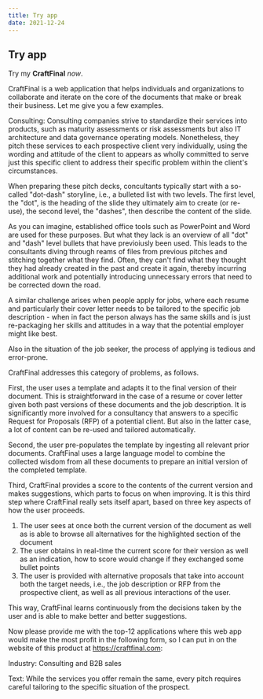 ```yaml
---
title: Try app
date: 2021-12-24
---
```


## Try app

Try my **CraftFinal** _now_.

CraftFinal is a web application that helps individuals and organizations to collaborate and iterate on the core of the documents that make or break their business. Let me give you a few examples.

Consulting: Consulting companies strive to standardize their services into products, such as maturity assessments or risk assessments but also IT architecture and data governance operating models. Nonetheless, they pitch these services to each prospective client very individually, using the wording and attitude of the client to appears as wholly committed to serve just this specific client to address their specific problem within the client's circumstances.

When preparing these pitch decks, concultants typically start with a so-called "dot-dash" storyline, i.e., a bulleted list with two levels. The first level, the "dot", is the heading of the slide they ultimately aim to create (or re-use), the second level, the "dashes", then describe the content of the slide.

As you can imagine, established office tools such as PowerPoint and Word are used for these purposes. But what they lack is an overview of all "dot" and "dash" level bullets that have previoiusly been used. This leads to the consultants diving through reams of files from previous pitches and stitching together what they find. Often, they can't find what they thought they had already created in the past and create it again, thereby incurring additional work and potentially introducing unnecessary errors that need to be corrected down the road.

A similar challenge arises when people apply for jobs, where each resume and particularly their cover letter needs to be tailored to the specific job description - when in fact the person always has the same skills and is just re-packaging her skills and attitudes in a way that the potential employer might like best.

Also in the situation of the job seeker, the process of applying is tedious and error-prone.

CraftFinal addresses this category of problems, as follows.

First, the user uses a template and adapts it to the final version of their document. This is straightforward in the case of a resume or cover letter given both past versions of these documents and the job description. It is significantly more involved for a consultancy that answers to a specific Request for Proposals (RFP) of a potential client. But also in the latter case, a lot of content can be re-used and tailored automatically.

Second, the user pre-populates the template by ingesting all relevant prior documents. CraftFinal uses a large language model to combine the collected wisdom from all these documents to prepare an initial version of the completed template.

Third, CraftFinal provides a score to the contents of the current version and makes suggestions, which parts to focus on when improving. It is this third step where CraftFinal really sets itself apart, based on three key aspects of how the user proceeds.

1. The user sees at once both the current version of the document as well as is able to browse all alternatives for the highlighted section of the document
2. The user obtains in real-time the current score for their version as well as an indication, how to score would change if they exchanged some bullet points
3. The user is provided with alternative proposals that take into account both the target needs, i.e., the job description or RFP from the prospective client, as well as all previous interactions of the user.

This way, CraftFinal learns continuously from the decisions taken by the user and is able to make better and better suggestions.

Now please provide me with the top-12 applications where this web app would make the most profit in the following form, so I can put in on the website of this product at https://craftfinal.com:

Industry: Consulting and B2B sales

Text: While the services you offer remain the same, every pitch requires careful tailoring to the specific situation of the prospect.
